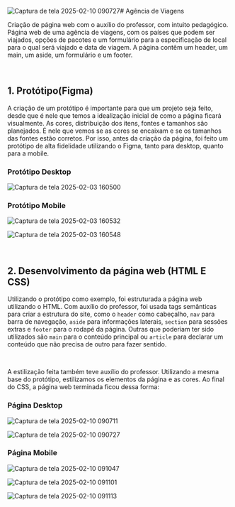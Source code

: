 ![Captura de tela 2025-02-10 090727](https://github.com/user-attachments/assets/232d5a93-ae13-4448-8334-674791d29966)# Agência de Viagens


Criação  de página web com o auxílio do professor, com intuito pedagógico. Página web de uma agência de viagens, com os países que podem ser viajados, opções de pacotes e um formulário para a especificação de local para o qual será viajado e data de viagem. A página contêm um header, um main, um aside, um formulário e um footer.

<br>

## 1. Protótipo(Figma)

A criação de um protótipo é importante para que um projeto seja feito, desde que é nele que temos a idealização inicial de como a página ficará visualmente. As cores, distribuição dos itens, fontes e tamanhos são planejados. É nele que vemos se as cores se encaixam e se os tamanhos das fontes estão corretos. Por isso, antes da criação da página, foi feito um protótipo de alta fidelidade utilizando o Figma, tanto para desktop, quanto para a mobile.

### Protótipo Desktop

![Captura de tela 2025-02-03 160500](https://github.com/user-attachments/assets/a465340b-c396-4d7c-bb8b-526c163b5bb8)

### Protótipo Mobile

![Captura de tela 2025-02-03 160532](https://github.com/user-attachments/assets/faaeef81-37a4-41a5-b54a-8456bc6e6f5f)

![Captura de tela 2025-02-03 160548](https://github.com/user-attachments/assets/d95dbc7d-4604-4ee6-aa46-722b012e044b)

<br>

## 2. Desenvolvimento da página web (HTML E CSS)

Utilizando o protótipo como exemplo, foi estruturada a página web utilizando o HTML. Com auxílio do professor, foi usada tags semânticas para criar a estrutura do site, como o ``header`` como cabeçalho, ``nav`` para barra de navegação, ``aside`` para informações laterais, ``section`` para sessões extras e ``footer`` para o rodapé da página. Outras que poderiam ter sido utilizados são ``main`` para o conteúdo principal ou ``article`` para declarar um conteúdo que não precisa de outro para fazer sentido.

<br>

A estilização feita também teve auxílio do professor. Utilizando a mesma base do protótipo, estilizamos os elementos da página e as cores. Ao final do CSS, a página web terminada ficou dessa forma:

### Página Desktop

![Captura de tela 2025-02-10 090711](https://github.com/user-attachments/assets/eff79c6b-77b7-4c69-aa6d-7e0ed6d3c826)

![Captura de tela 2025-02-10 090727](https://github.com/user-attachments/assets/7dc68797-ca43-440d-a99b-57532c297378)


### Página Mobile

![Captura de tela 2025-02-10 091047](https://github.com/user-attachments/assets/1e1d046a-3ba1-456a-be43-4e27d8007ed2)

![Captura de tela 2025-02-10 091101](https://github.com/user-attachments/assets/76ec0359-feb6-4ebf-9393-f0d0dc242373)

![Captura de tela 2025-02-10 091113](https://github.com/user-attachments/assets/c13190aa-8e32-4dbf-aa84-305c6e3cd89d)



